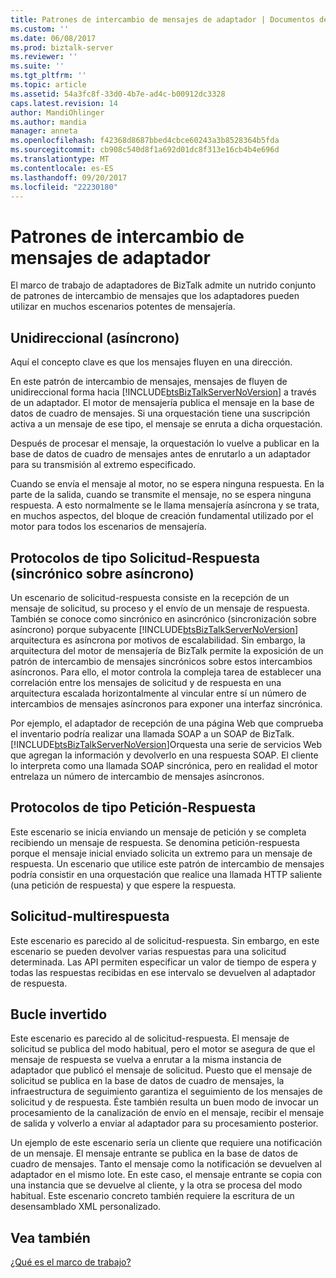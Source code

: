 ```yaml
---
title: Patrones de intercambio de mensajes de adaptador | Documentos de Microsoft
ms.custom: ''
ms.date: 06/08/2017
ms.prod: biztalk-server
ms.reviewer: ''
ms.suite: ''
ms.tgt_pltfrm: ''
ms.topic: article
ms.assetid: 54a3fc8f-33d0-4b7e-ad4c-b00912dc3328
caps.latest.revision: 14
author: MandiOhlinger
ms.author: mandia
manager: anneta
ms.openlocfilehash: f42368d8687bbed4cbce60243a3b8528364b5fda
ms.sourcegitcommit: cb908c540d8f1a692d01dc8f313e16cb4b4e696d
ms.translationtype: MT
ms.contentlocale: es-ES
ms.lasthandoff: 09/20/2017
ms.locfileid: "22230180"
---
```

# <a name="adapter-message-exchange-patterns"></a>Patrones de intercambio de mensajes de adaptador
El marco de trabajo de adaptadores de BizTalk admite un nutrido conjunto de patrones de intercambio de mensajes que los adaptadores pueden utilizar en muchos escenarios potentes de mensajería.  
  
## <a name="one-way-asynchronous"></a>Unidireccional (asíncrono)  
 Aquí el concepto clave es que los mensajes fluyen en una dirección.  
  
 En este patrón de intercambio de mensajes, mensajes de fluyen de unidireccional forma hacia [!INCLUDE[btsBizTalkServerNoVersion](../includes/btsbiztalkservernoversion-md.md)] a través de un adaptador. El motor de mensajería publica el mensaje en la base de datos de cuadro de mensajes. Si una orquestación tiene una suscripción activa a un mensaje de ese tipo, el mensaje se enruta a dicha orquestación.  
  
 Después de procesar el mensaje, la orquestación lo vuelve a publicar en la base de datos de cuadro de mensajes antes de enrutarlo a un adaptador para su transmisión al extremo especificado.  
  
 Cuando se envía el mensaje al motor, no se espera ninguna respuesta. En la parte de la salida, cuando se transmite el mensaje, no se espera ninguna respuesta. A esto normalmente se le llama mensajería asíncrona y se trata, en muchos aspectos, del bloque de creación fundamental utilizado por el motor para todos los escenarios de mensajería.  
  
## <a name="request-response-style-protocols-sync-on-async"></a>Protocolos de tipo Solicitud-Respuesta (sincrónico sobre asíncrono)  
 Un escenario de solicitud-respuesta consiste en la recepción de un mensaje de solicitud, su proceso y el envío de un mensaje de respuesta. También se conoce como sincrónico en asincrónico (sincronización sobre asíncrono) porque subyacente [!INCLUDE[btsBizTalkServerNoVersion](../includes/btsbiztalkservernoversion-md.md)] arquitectura es asíncrona por motivos de escalabilidad. Sin embargo, la arquitectura del motor de mensajería de BizTalk permite la exposición de un patrón de intercambio de mensajes sincrónicos sobre estos intercambios asíncronos. Para ello, el motor controla la compleja tarea de establecer una correlación entre los mensajes de solicitud y de respuesta en una arquitectura escalada horizontalmente al vincular entre sí un número de intercambios de mensajes asíncronos para exponer una interfaz sincrónica.  
  
 Por ejemplo, el adaptador de recepción de una página Web que comprueba el inventario podría realizar una llamada SOAP a un SOAP de BizTalk. [!INCLUDE[btsBizTalkServerNoVersion](../includes/btsbiztalkservernoversion-md.md)]Orquesta una serie de servicios Web que agregan la información y devolverlo en una respuesta SOAP. El cliente lo interpreta como una llamada SOAP sincrónica, pero en realidad el motor entrelaza un número de intercambio de mensajes asíncronos.  
  
## <a name="solicit-response-style-protocols"></a>Protocolos de tipo Petición-Respuesta  
 Este escenario se inicia enviando un mensaje de petición y se completa recibiendo un mensaje de respuesta. Se denomina petición-respuesta porque el mensaje inicial enviado solicita un extremo para un mensaje de respuesta. Un escenario que utilice este patrón de intercambio de mensajes podría consistir en una orquestación que realice una llamada HTTP saliente (una petición de respuesta) y que espere la respuesta.  
  
## <a name="request-multiresponse"></a>Solicitud-multirespuesta  
 Este escenario es parecido al de solicitud-respuesta. Sin embargo, en este escenario se pueden devolver varias respuestas para una solicitud determinada. Las API permiten especificar un valor de tiempo de espera y todas las respuestas recibidas en ese intervalo se devuelven al adaptador de respuesta.  
  
## <a name="loop-back"></a>Bucle invertido  
 Este escenario es parecido al de solicitud-respuesta. El mensaje de solicitud se publica del modo habitual, pero el motor se asegura de que el mensaje de respuesta se vuelva a enrutar a la misma instancia de adaptador que publicó el mensaje de solicitud. Puesto que el mensaje de solicitud se publica en la base de datos de cuadro de mensajes, la infraestructura de seguimiento garantiza el seguimiento de los mensajes de solicitud y de respuesta. Éste también resulta un buen modo de invocar un procesamiento de la canalización de envío en el mensaje, recibir el mensaje de salida y volverlo a enviar al adaptador para su procesamiento posterior.  
  
 Un ejemplo de este escenario sería un cliente que requiere una notificación de un mensaje. El mensaje entrante se publica en la base de datos de cuadro de mensajes. Tanto el mensaje como la notificación se devuelven al adaptador en el mismo lote. En este caso, el mensaje entrante se copia con una instancia que se devuelve al cliente, y la otra se procesa del modo habitual. Este escenario concreto también requiere la escritura de un desensamblado XML personalizado.  
  
## <a name="see-also"></a>Vea también  
 [¿Qué es el marco de trabajo?](../core/what-is-the-adapter-framework.md)